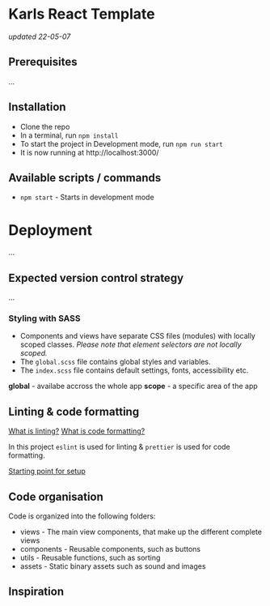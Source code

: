# Karls React Template
_updated 22-05-07_

## Prerequisites

...

## Installation

- Clone the repo
- In a terminal, run `npm install`
- To start the project in Development mode, run `npm run start`
- It is now running at http://localhost:3000/

## Available scripts / commands

- `npm start` - Starts in development mode

# Deployment

...

## Expected version control strategy

...

### Styling with SASS

- Components and views have separate CSS files (modules) with locally scoped classes. _Please note that element selectors are not locally scoped._
- The `global.scss` file contains global styles and variables.
- The `index.scss` file contains default settings, fonts, accessibility etc.

**global** - availabe accross the whole app
**scope** - a specific area of the app

## Linting & code formatting

[What is linting?](https://en.wikipedia.org/wiki/Lint_%28software%29)
[What is code formatting?](https://en.wikipedia.org/wiki/Prettyprint)

In this project `eslint` is used for linting & `prettier` is used for code formatting.

[Starting point for setup](https://dev.to/s2engineers/how-to-make-eslint-work-with-prettier-avoiding-conflicts-and-problems-57pi)

## Code organisation

Code is organized into the following folders:

- views - The main view components, that make up the different complete views
- components - Reusable components, such as buttons
- utils - Reusable functions, such as sorting
- assets - Static binary assets such as sound and images

## Inspiration
